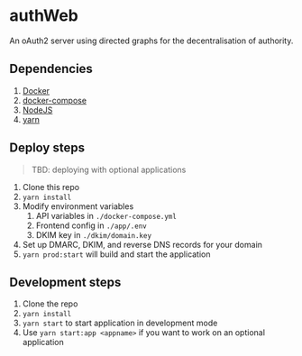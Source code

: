 authWeb
=

An oAuth2 server using directed graphs for the decentralisation of authority.

Dependencies
-
1. [Docker](https://www.docker.com/)
2. [docker-compose](https://docs.docker.com/compose/install/)
3. [NodeJS](https://nodejs.org/)
4. [yarn](https://yarnpkg.com/)

Deploy steps
-
> TBD: deploying with optional applications
1. Clone this repo
2. `yarn install`
3. Modify environment variables
    1. API variables in `./docker-compose.yml`
    2. Frontend config in `./app/.env`
    3. DKIM key in `./dkim/domain.key`
4. Set up DMARC, DKIM, and reverse DNS records for your domain
5. `yarn prod:start` will build and start the application

Development steps
-
1. Clone the repo
2. `yarn install`
3. `yarn start` to start application in development mode
4. Use `yarn start:app <appname>` if you want to work on an optional application
